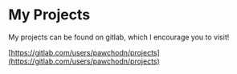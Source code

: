 # My Projects

My projects can be found on gitlab, which I encourage you to visit!

[https://gitlab.com/users/pawchodn/projects](https://gitlab.com/users/pawchodn/projects)
